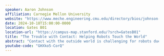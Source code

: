 ```yaml
---
speaker: Aaron Johnson
affiliation: Carnegie Mellon University
website: "https://www.meche.engineering.cmu.edu/directory/bios/johnson-aaron.html"
date: 2024-10-18T15:00:00-0000
location: Gates B01
location-url: "https://campus-map.stanford.edu/?srch=GatesB01"
title: "The Trouble with Contact: Helping Robots Touch the World"
abstract: "Contact with the outside world is challenging for robots due to its inherently discontinuous nature -- when a foot or hand is touching a surface the forces are completely different than if it is just above the surface. However, most of our computational and analytic tools for planning, learning, and control assume continuous (if not smooth or even linear) systems. Simple models of contact make assumptions (like plasticity and coulomb friction) that are known to not only be wrong physically but also inconsistent. In this talk I will present techniques for overcoming these challenges in order to adapt smooth methods to systems that have changing contact conditions. In particular I will focus on three topics: First, I will present the “Salted Kalman Filter” for state estimation over hybrid systems. Second, I will present an analysis approach that unifies and extends different strategies for stabilizing and controlling systems through contact. Finally, I will talk about when these hybrid models of contact break down, especially when driving on sand."
youtube-code: "GHXko5-CorQ"
---
```

